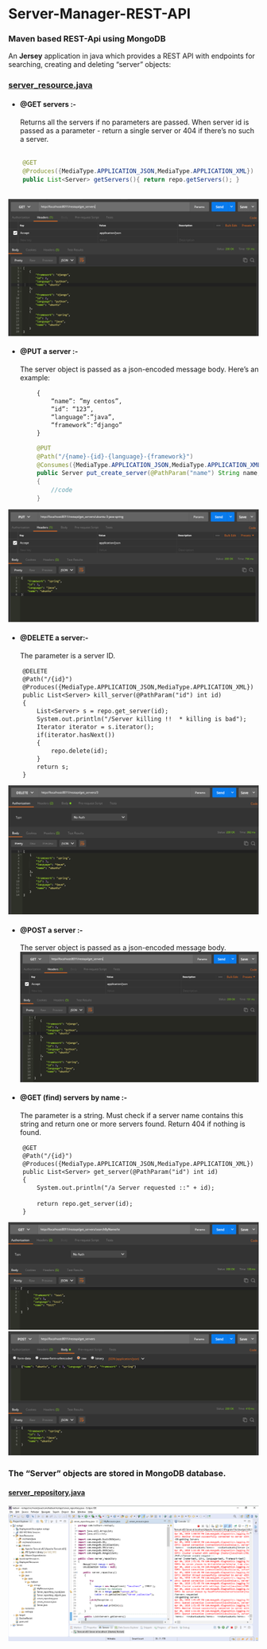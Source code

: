 # Server-Manager-REST-API 
### Maven based REST-Api using MongoDB 
An **Jersey** application in java which provides a REST API with endpoints for searching, creating and deleting “server” objects: 
	
###	[server_resource.java](src/main/java/com/kaiburr/restapi/server_resource.java)

* #### @GET servers :-
	Returns all the servers if no parameters are passed. When server id is passed as a parameter - return a single server or 404 if there’s no such a server.
```java

	@GET
	@Produces({MediaType.APPLICATION_JSON,MediaType.APPLICATION_XML})
	public List<Server> getServers(){ return repo.getServers(); }
	
```
![GitHub get_all](src/images/get_all.png)
	 

* #### @PUT a server :-
	 The server object is passed as a json-encoded message body. Here’s an example:<br />
```bson
		{ 
			“name”: ”my centos”,
		 	“id”: “123”,
		  	“language”:”java”,
		   	“framework”:”django” 
		}
```
```java
		@PUT
		@Path("/{name}-{id}-{language}-{framework}")
		@Consumes({MediaType.APPLICATION_JSON,MediaType.APPLICATION_XML})
		public Server put_create_server(@PathParam("name") String name,@PathParam("id") int id, @PathParam("language") String language,@PathParam("framework") String framework)
		{
			//code
		}
```

![GitHub site_insert](src/images/put.png)


* #### @DELETE a server:-<br />
	 The parameter is a server ID. 
```
	@DELETE
	@Path("/{id}")
	@Produces({MediaType.APPLICATION_JSON,MediaType.APPLICATION_XML})
	public List<Server> kill_server(@PathParam("id") int id)
	{		
		List<Server> s = repo.get_server(id);
		System.out.println("/Server killing !!  * killing is bad");
		Iterator iterator = s.iterator();
		if(iterator.hasNext())
		{
			repo.delete(id);
		}
		return s;
	} 
```
 ![GitHub deletebyid](src/images/deletebyid.png)

* #### @POST a server :-
	 The server object is passed as a json-encoded message body.
		![GitHub get_all](src/images/get_all.png)

* #### @GET (find) servers by name :-<br />
	 The parameter is a string. Must check if a server name contains this string and return one or more servers found. Return 404 if nothing is found.
```
	@GET
	@Path("/{id}")
	@Produces({MediaType.APPLICATION_JSON,MediaType.APPLICATION_XML})
	public List<Server> get_server(@PathParam("id") int id)
	{		
		System.out.println("/a Server requested ::" + id);

		return repo.get_server(id);
	} 
```
![GitHub search_by_name](src/images/search_by_name.png)
![GitHub post](src/images/post.png)

### The “Server” objects are stored in **MongoDB** database.
#### [server_repository.java](src/main/java/com/kaiburr/restapi/server_repository.java)

![GitHub code2](src/images/code2.png)


